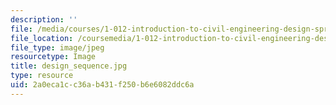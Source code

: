 ```yaml
---
description: ''
file: /media/courses/1-012-introduction-to-civil-engineering-design-spring-2002/2a0eca1cc36ab431f250b6e6082ddc6a_design_sequence.jpg
file_location: /coursemedia/1-012-introduction-to-civil-engineering-design-spring-2002/2a0eca1cc36ab431f250b6e6082ddc6a_design_sequence.jpg
file_type: image/jpeg
resourcetype: Image
title: design_sequence.jpg
type: resource
uid: 2a0eca1c-c36a-b431-f250-b6e6082ddc6a
---
```

